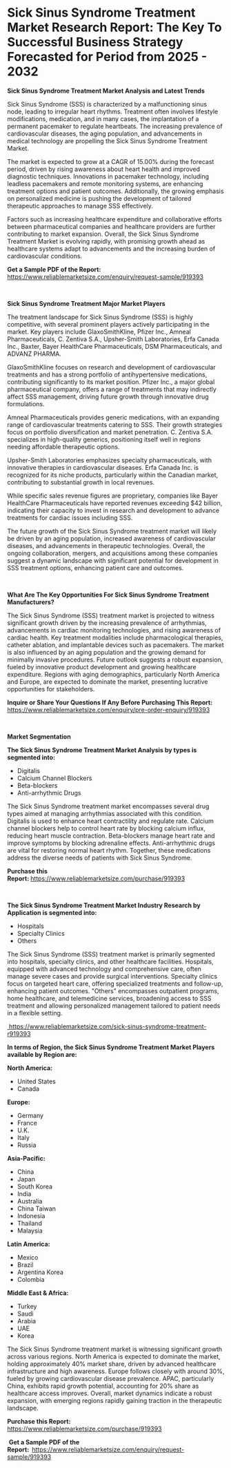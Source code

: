 <p><h1>Sick Sinus Syndrome Treatment Market Research Report: The Key To Successful Business Strategy Forecasted for Period from 2025 - 2032</h1></p><p><strong>Sick Sinus Syndrome Treatment Market Analysis and Latest Trends</strong></p>
<p><p>Sick Sinus Syndrome (SSS) is characterized by a malfunctioning sinus node, leading to irregular heart rhythms. Treatment often involves lifestyle modifications, medication, and in many cases, the implantation of a permanent pacemaker to regulate heartbeats. The increasing prevalence of cardiovascular diseases, the aging population, and advancements in medical technology are propelling the Sick Sinus Syndrome Treatment Market. </p><p>The market is expected to grow at a CAGR of 15.00% during the forecast period, driven by rising awareness about heart health and improved diagnostic techniques. Innovations in pacemaker technology, including leadless pacemakers and remote monitoring systems, are enhancing treatment options and patient outcomes. Additionally, the growing emphasis on personalized medicine is pushing the development of tailored therapeutic approaches to manage SSS effectively. </p><p>Factors such as increasing healthcare expenditure and collaborative efforts between pharmaceutical companies and healthcare providers are further contributing to market expansion. Overall, the Sick Sinus Syndrome Treatment Market is evolving rapidly, with promising growth ahead as healthcare systems adapt to advancements and the increasing burden of cardiovascular conditions.</p></p>
<p><strong>Get a Sample PDF of the Report:&nbsp;</strong> <a href="https://www.reliablemarketsize.com/enquiry/request-sample/919393?utm_campaign=2959&utm_medium=2&utm_source=Github&utm_content=ia&utm_term=16042025&utm_id=sick-sinus-syndrome-treatment">https://www.reliablemarketsize.com/enquiry/request-sample/919393</a></p>
<p>&nbsp;</p>
<p><strong>Sick Sinus Syndrome Treatment Major Market Players</strong></p>
<p><p>The treatment landscape for Sick Sinus Syndrome (SSS) is highly competitive, with several prominent players actively participating in the market. Key players include GlaxoSmithKline, Pfizer Inc., Amneal Pharmaceuticals, C. Zentiva S.A., Upsher-Smith Laboratories, Erfa Canada Inc., Baxter, Bayer HealthCare Pharmaceuticals, DSM Pharmaceuticals, and ADVANZ PHARMA.</p><p>GlaxoSmithKline focuses on research and development of cardiovascular treatments and has a strong portfolio of antihypertensive medications, contributing significantly to its market position. Pfizer Inc., a major global pharmaceutical company, offers a range of treatments that may indirectly affect SSS management, driving future growth through innovative drug formulations.</p><p>Amneal Pharmaceuticals provides generic medications, with an expanding range of cardiovascular treatments catering to SSS. Their growth strategies focus on portfolio diversification and market penetration. C. Zentiva S.A. specializes in high-quality generics, positioning itself well in regions needing affordable therapeutic options.</p><p>Upsher-Smith Laboratories emphasizes specialty pharmaceuticals, with innovative therapies in cardiovascular diseases. Erfa Canada Inc. is recognized for its niche products, particularly within the Canadian market, contributing to substantial growth in local revenues.</p><p>While specific sales revenue figures are proprietary, companies like Bayer HealthCare Pharmaceuticals have reported revenues exceeding $42 billion, indicating their capacity to invest in research and development to advance treatments for cardiac issues including SSS.</p><p>The future growth of the Sick Sinus Syndrome treatment market will likely be driven by an aging population, increased awareness of cardiovascular diseases, and advancements in therapeutic technologies. Overall, the ongoing collaboration, mergers, and acquisitions among these companies suggest a dynamic landscape with significant potential for development in SSS treatment options, enhancing patient care and outcomes.</p></p>
<p>&nbsp;</p>
<p><strong>What Are The Key Opportunities For Sick Sinus Syndrome Treatment Manufacturers?</strong></p>
<p><p>The Sick Sinus Syndrome (SSS) treatment market is projected to witness significant growth driven by the increasing prevalence of arrhythmias, advancements in cardiac monitoring technologies, and rising awareness of cardiac health. Key treatment modalities include pharmacological therapies, catheter ablation, and implantable devices such as pacemakers. The market is also influenced by an aging population and the growing demand for minimally invasive procedures. Future outlook suggests a robust expansion, fueled by innovative product development and growing healthcare expenditure. Regions with aging demographics, particularly North America and Europe, are expected to dominate the market, presenting lucrative opportunities for stakeholders.</p></p>
<p><strong>Inquire or Share Your Questions If Any Before Purchasing This Report:</strong> <a href="https://www.reliablemarketsize.com/enquiry/pre-order-enquiry/919393?utm_campaign=2959&utm_medium=2&utm_source=Github&utm_content=ia&utm_term=16042025&utm_id=sick-sinus-syndrome-treatment">https://www.reliablemarketsize.com/enquiry/pre-order-enquiry/919393</a></p>
<p>&nbsp;</p>
<p><strong>Market Segmentation</strong></p>
<p><strong>The Sick Sinus Syndrome Treatment Market Analysis by types is segmented into:</strong></p>
<p><ul><li>Digitalis</li><li>Calcium Channel Blockers</li><li>Beta-blockers</li><li>Anti-arrhythmic Drugs</li></ul></p>
<p><p>The Sick Sinus Syndrome treatment market encompasses several drug types aimed at managing arrhythmias associated with this condition. Digitalis is used to enhance heart contractility and regulate rate. Calcium channel blockers help to control heart rate by blocking calcium influx, reducing heart muscle contraction. Beta-blockers manage heart rate and improve symptoms by blocking adrenaline effects. Anti-arrhythmic drugs are vital for restoring normal heart rhythm. Together, these medications address the diverse needs of patients with Sick Sinus Syndrome.</p></p>
<p><strong>Purchase this Report:&nbsp;</strong><a href="https://www.reliablemarketsize.com/purchase/919393?utm_campaign=2959&utm_medium=2&utm_source=Github&utm_content=ia&utm_term=16042025&utm_id=sick-sinus-syndrome-treatment">https://www.reliablemarketsize.com/purchase/919393</a></p>
<p>&nbsp;</p>
<p><strong>The Sick Sinus Syndrome Treatment Market Industry Research by Application is segmented into:</strong></p>
<p><ul><li>Hospitals</li><li>Specialty Clinics</li><li>Others</li></ul></p>
<p><p>The Sick Sinus Syndrome (SSS) treatment market is primarily segmented into hospitals, specialty clinics, and other healthcare facilities. Hospitals, equipped with advanced technology and comprehensive care, often manage severe cases and provide surgical interventions. Specialty clinics focus on targeted heart care, offering specialized treatments and follow-up, enhancing patient outcomes. "Others" encompasses outpatient programs, home healthcare, and telemedicine services, broadening access to SSS treatment and allowing personalized management tailored to patient needs in a flexible setting.</p></p>
<p><a href="https://www.reliablemarketsize.com/sick-sinus-syndrome-treatment-r919393?utm_campaign=2959&utm_medium=2&utm_source=Github&utm_content=ia&utm_term=16042025&utm_id=sick-sinus-syndrome-treatment">&nbsp;https://www.reliablemarketsize.com/sick-sinus-syndrome-treatment-r919393</a></p>
<p><strong>In terms of Region, the Sick Sinus Syndrome Treatment Market Players available by Region are:</strong></p>
<p>
    <p> <strong> North America: </strong>
        <ul>
            <li>United States</li>
            <li>Canada</li>
        </ul>
        </p> 
    <p> <strong> Europe: </strong>
        <ul>
            <li>Germany</li>
            <li>France</li>
            <li>U.K.</li>
            <li>Italy</li>
            <li>Russia</li>
        </ul>
        </p> 
    <p> <strong> Asia-Pacific: </strong>
        <ul>
            <li>China</li>
            <li>Japan</li>
            <li>South Korea</li>
            <li>India</li>
            <li>Australia</li>
            <li>China Taiwan</li>
            <li>Indonesia</li>
            <li>Thailand</li>
            <li>Malaysia</li>
        </ul>
        </p> 
    <p> <strong> Latin America: </strong>
        <ul>
            <li>Mexico</li>
            <li>Brazil</li>
            <li>Argentina Korea</li>
            <li>Colombia</li>
        </ul>
        </p> 
    <p> <strong> Middle East & Africa: </strong>
        <ul>
            <li>Turkey</li>
            <li>Saudi</li>
            <li>Arabia</li>
            <li>UAE</li>
            <li>Korea</li>
        </ul>
    </p>
    </p>
<p><p>The Sick Sinus Syndrome treatment market is witnessing significant growth across various regions. North America is expected to dominate the market, holding approximately 40% market share, driven by advanced healthcare infrastructure and high awareness. Europe follows closely with around 30%, fueled by growing cardiovascular disease prevalence. APAC, particularly China, exhibits rapid growth potential, accounting for 20% share as healthcare access improves. Overall, market dynamics indicate a robust expansion, with emerging regions rapidly gaining traction in the therapeutic landscape.</p></p>
<p><strong>Purchase this Report: </strong><a href="https://www.reliablemarketsize.com/purchase/919393?utm_campaign=2959&utm_medium=2&utm_source=Github&utm_content=ia&utm_term=16042025&utm_id=sick-sinus-syndrome-treatment">https://www.reliablemarketsize.com/purchase/919393</a></p>
<p>&nbsp;<strong>Get a Sample PDF of the Report:&nbsp;&nbsp;</strong><a href="https://www.reliablemarketsize.com/enquiry/request-sample/919393?utm_campaign=2959&utm_medium=2&utm_source=Github&utm_content=ia&utm_term=16042025&utm_id=sick-sinus-syndrome-treatment">https://www.reliablemarketsize.com/enquiry/request-sample/919393</a></p>
<p><strong></strong></p>
<p><p></p><p></p><p></p></p>